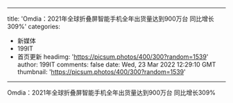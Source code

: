 
---
title: 'Omdia：2021年全球折叠屏智能手机全年出货量达到900万台 同比增长309%'
categories: 
 - 新媒体
 - 199IT
 - 首页更新
headimg: 'https://picsum.photos/400/300?random=1539'
author: 199IT
comments: false
date: Wed, 23 Mar 2022 12:29:10 GMT
thumbnail: 'https://picsum.photos/400/300?random=1539'
---

<div>   
Omdia：2021年全球折叠屏智能手机全年出货量达到900万台 同比增长309%  
</div>
            